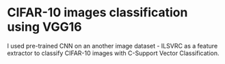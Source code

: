 # CIFAR-10 images classification using VGG16

I used pre-trained CNN on an another image dataset - ILSVRC as a feature extractor to classify CIFAR-10 images with C-Support Vector Classification.
